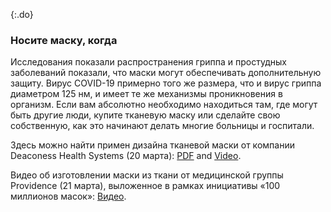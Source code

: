 {:.do} 
 ### Носите маску, когда 

Исследования показали распространения гриппа и простудных заболеваний показали, что маски могут обеспечивать дополнительную защиту. Вирус COVID-19 примерно того же размера, что и вирус гриппа диаметром 125 нм, и имеет те же механизмы проникновения в организм. Если вам абсолютно необходимо находиться там, где могут быть другие люди, купите тканевую маску или сделайте свою собственную, как это начинают делать многие больницы и госпитали. 

Здесь можно найти примен дизайна тканевой маски от компании Deaconess Health Systems (20 марта): [PDF](https://www.deaconess.com/How-to-make-a-Face-Mask/Documents-Mask/Mask-Information) and [Video](https://youtu.be/9tBg0Os5FWQ).

Видео об изготовлении маски из ткани от медицинской группы Providence (21 марта), выложенное в рамках  инициативы «100 миллионов масок»: [Видео](https://vimeo.com/399324367/13cd93f150). 

